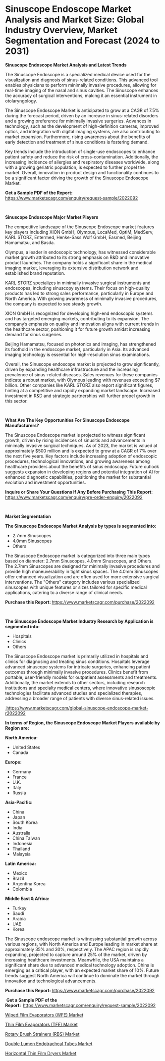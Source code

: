 <p><h1>Sinuscope Endoscope Market Analysis and Market Size: Global Industry Overview, Market Segmentation and Forecast (2024 to 2031)</h1></p><p><strong>Sinuscope Endoscope Market Analysis and Latest Trends</strong></p>
<p><p>The Sinuscope Endoscope is a specialized medical device used for the visualization and diagnosis of sinus-related conditions. This advanced tool enables physicians to perform minimally invasive procedures, allowing for real-time imaging of the nasal and sinus cavities. The Sinuscope enhances the accuracy of surgical interventions, making it an essential instrument in otolaryngology.</p><p>The Sinuscope Endoscope Market is anticipated to grow at a CAGR of 7.5% during the forecast period, driven by an increase in sinus-related disorders and a growing preference for minimally invasive surgeries. Advances in technology, such as the development of high-definition cameras, improved optics, and integration with digital imaging systems, are also contributing to market expansion. Furthermore, rising awareness about the benefits of early detection and treatment of sinus conditions is fostering demand.</p><p>Key trends include the introduction of single-use endoscopes to enhance patient safety and reduce the risk of cross-contamination. Additionally, the increasing incidence of allergies and respiratory diseases worldwide, along with a growing geriatric population, is expected to further propel the market. Overall, innovation in product design and functionality continues to be a significant factor driving the growth of the Sinuscope Endoscope Market.</p></p>
<p><strong>Get a Sample PDF of the Report:&nbsp;</strong> <a href="https://www.marketscagr.com/enquiry/request-sample/2022092?utm_campaign=1773&utm_medium=2&utm_source=Github&utm_content=ia&utm_term=28102024&utm_id=sinuscope-endoscope">https://www.marketscagr.com/enquiry/request-sample/2022092</a></p>
<p>&nbsp;</p>
<p><strong>Sinuscope Endoscope Major Market Players</strong></p>
<p><p>The competitive landscape of the Sinuscope Endoscope market features key players including XION GmbH, Olympus, LocaMed, OptiM, MedServ, KARL STORZ, Entermed, Henke-Sass Wolf GmbH, Easmed, Beijing Hamamatsu, and Basda. </p><p>Olympus, a leader in endoscopic technology, has witnessed considerable market growth attributed to its strong emphasis on R&D and innovative product launches. The company holds a significant share in the medical imaging market, leveraging its extensive distribution network and established brand reputation. </p><p>KARL STORZ specializes in minimally invasive surgical instruments and endoscopes, including sinuscopy systems. Their focus on high-quality products has led to strong sales performance, particularly in Europe and North America. With growing awareness of minimally invasive procedures, the company is expected to see steady growth.</p><p>XION GmbH is recognized for developing high-end endoscopic systems and has targeted emerging markets, contributing to its expansion. The company’s emphasis on quality and innovation aligns with current trends in the healthcare sector, positioning it for future growth amidst increasing demand for sinus surgeries.</p><p>Beijing Hamamatsu, focused on photonics and imaging, has strengthened its foothold in the endoscope market, particularly in Asia. Its advanced imaging technology is essential for high-resolution sinus examinations.</p><p>Overall, the Sinuscope endoscope market is projected to grow significantly, driven by expanding healthcare infrastructure and the increasing prevalence of sinus-related diseases. Sales revenues for these companies indicate a robust market, with Olympus leading with revenues exceeding $7 billion. Other companies like KARL STORZ also report significant figures, hinting at a competitive and rapidly expanding market landscape. Increased investment in R&D and strategic partnerships will further propel growth in this sector.</p></p>
<p>&nbsp;</p>
<p><strong>What Are The Key Opportunities For Sinuscope Endoscope Manufacturers?</strong></p>
<p><p>The Sinuscope Endoscope market is projected to witness significant growth, driven by rising incidences of sinusitis and advancements in minimally invasive surgical techniques. As of 2023, the market is valued at approximately $500 million and is expected to grow at a CAGR of 7% over the next five years. Key factors include increasing adoption of endoscopic procedures, technological innovations, and growing awareness among healthcare providers about the benefits of sinus endoscopy. Future outlook suggests expansion in developing regions and potential integration of AI for enhanced diagnostic capabilities, positioning the market for substantial evolution and investment opportunities.</p></p>
<p><strong>Inquire or Share Your Questions If Any Before Purchasing This Report:</strong> <a href="https://www.marketscagr.com/enquiry/pre-order-enquiry/2022092?utm_campaign=1773&utm_medium=2&utm_source=Github&utm_content=ia&utm_term=28102024&utm_id=sinuscope-endoscope">https://www.marketscagr.com/enquiry/pre-order-enquiry/2022092</a></p>
<p>&nbsp;</p>
<p><strong>Market Segmentation</strong></p>
<p><strong>The Sinuscope Endoscope Market Analysis by types is segmented into:</strong></p>
<p><ul><li>2.7mm Sinuscopes</li><li>4.0mm Sinuscopes</li><li>Others</li></ul></p>
<p><p>The Sinuscope Endoscope market is categorized into three main types based on diameter: 2.7mm Sinuscopes, 4.0mm Sinuscopes, and Others. The 2.7mm Sinuscopes are designed for minimally invasive procedures and provide high maneuverability in tight sinus spaces. The 4.0mm Sinuscopes offer enhanced visualization and are often used for more extensive surgical interventions. The "Others" category includes various specialized sinuscopes with unique features or sizes tailored for specific medical applications, catering to a diverse range of clinical needs.</p></p>
<p><strong>Purchase this Report:&nbsp;</strong><a href="https://www.marketscagr.com/purchase/2022092?utm_campaign=1773&utm_medium=2&utm_source=Github&utm_content=ia&utm_term=28102024&utm_id=sinuscope-endoscope">https://www.marketscagr.com/purchase/2022092</a></p>
<p>&nbsp;</p>
<p><strong>The Sinuscope Endoscope Market Industry Research by Application is segmented into:</strong></p>
<p><ul><li>Hospitals</li><li>Clinics</li><li>Others</li></ul></p>
<p><p>The Sinuscope Endoscope market is primarily utilized in hospitals and clinics for diagnosing and treating sinus conditions. Hospitals leverage advanced sinuscope systems for intricate surgeries, enhancing patient outcomes through minimally invasive procedures. Clinics benefit from portable, user-friendly models for outpatient assessments and treatments. Additionally, the market extends to other sectors, including research institutions and specialty medical centers, where innovative sinusoscopic technologies facilitate advanced studies and specialized therapies, addressing a broader range of patients with diverse sinus-related issues.</p></p>
<p><a href="https://www.marketscagr.com/global-sinuscope-endoscope-market-r2022092?utm_campaign=1773&utm_medium=2&utm_source=Github&utm_content=ia&utm_term=28102024&utm_id=sinuscope-endoscope">&nbsp;https://www.marketscagr.com/global-sinuscope-endoscope-market-r2022092</a></p>
<p><strong>In terms of Region, the Sinuscope Endoscope Market Players available by Region are:</strong></p>
<p>
    <p> <strong> North America: </strong>
        <ul>
            <li>United States</li>
            <li>Canada</li>
        </ul>
        </p> 
    <p> <strong> Europe: </strong>
        <ul>
            <li>Germany</li>
            <li>France</li>
            <li>U.K.</li>
            <li>Italy</li>
            <li>Russia</li>
        </ul>
        </p> 
    <p> <strong> Asia-Pacific: </strong>
        <ul>
            <li>China</li>
            <li>Japan</li>
            <li>South Korea</li>
            <li>India</li>
            <li>Australia</li>
            <li>China Taiwan</li>
            <li>Indonesia</li>
            <li>Thailand</li>
            <li>Malaysia</li>
        </ul>
        </p> 
    <p> <strong> Latin America: </strong>
        <ul>
            <li>Mexico</li>
            <li>Brazil</li>
            <li>Argentina Korea</li>
            <li>Colombia</li>
        </ul>
        </p> 
    <p> <strong> Middle East & Africa: </strong>
        <ul>
            <li>Turkey</li>
            <li>Saudi</li>
            <li>Arabia</li>
            <li>UAE</li>
            <li>Korea</li>
        </ul>
    </p>
    </p>
<p><p>The Sinuscope endoscope market is witnessing substantial growth across various regions, with North America and Europe leading in market share at approximately 35% and 30%, respectively. The APAC region is rapidly expanding, projected to capture around 25% of the market, driven by increasing healthcare investments. Meanwhile, the USA maintains a significant share due to advanced medical technology adoption. China is emerging as a critical player, with an expected market share of 10%. Future trends suggest North America will continue to dominate the market through innovation and technological advancements.</p></p>
<p><strong>Purchase this Report: </strong><a href="https://www.marketscagr.com/purchase/2022092?utm_campaign=1773&utm_medium=2&utm_source=Github&utm_content=ia&utm_term=28102024&utm_id=sinuscope-endoscope">https://www.marketscagr.com/purchase/2022092</a></p>
<p>&nbsp;<strong>Get a Sample PDF of the Report:&nbsp;&nbsp;</strong><a href="https://www.marketscagr.com/enquiry/request-sample/2022092?utm_campaign=1773&utm_medium=2&utm_source=Github&utm_content=ia&utm_term=28102024&utm_id=sinuscope-endoscope">https://www.marketscagr.com/enquiry/request-sample/2022092</a></p>
<p><strong></strong></p>
<p><p><a href="https://www.linkedin.com/pulse/investment-opportunities-wiped-film-evaporators-wfe-sector-risk-nz5ze?utm_campaign=1773&utm_medium=2&utm_source=Github&utm_content=ia&utm_term=28102024&utm_id=sinuscope-endoscope">Wiped Film Evaporators (WFE) Market</a></p><p><a href="https://www.linkedin.com/pulse/thin-film-evaporators-tfe-market-essentials-key-players-demand-wv12e?utm_campaign=1773&utm_medium=2&utm_source=Github&utm_content=ia&utm_term=28102024&utm_id=sinuscope-endoscope">Thin Film Evaporators (TFE) Market</a></p><p><a href="https://www.linkedin.com/pulse/rotary-brush-strainers-rbs-market-global-regional-analysis-ktuye?trk=public_post_embed_feed-article-content&utm_campaign=1773&utm_medium=2&utm_source=Github&utm_content=ia&utm_term=28102024&utm_id=sinuscope-endoscope">Rotary Brush Strainers (RBS) Market</a></p><p><a href="https://github.com/RunaHaque64/Market-Research-Report-List-1/blob/main/double-lumen-endotracheal-tubes-market.md?utm_campaign=1773&utm_medium=2&utm_source=Github&utm_content=ia&utm_term=28102024&utm_id=sinuscope-endoscope">Double Lumen Endotracheal Tubes Market</a></p><p><a href="https://www.linkedin.com/pulse/opportunities-challenges-horizontal-thin-film-dryers-market-jzycc?trk=public_post_embed_feed-article-content&utm_campaign=1773&utm_medium=2&utm_source=Github&utm_content=ia&utm_term=28102024&utm_id=sinuscope-endoscope">Horizontal Thin Film Dryers Market</a></p></p>